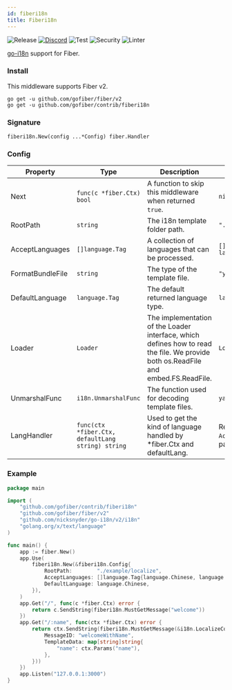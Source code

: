 ```yaml
---
id: fiberi18n
title: Fiberi18n
---
```


![Release](https://img.shields.io/github/v/tag/gofiber/contrib?filter=fiberi18n*)
[![Discord](https://img.shields.io/discord/704680098577514527?style=flat&label=%F0%9F%92%AC%20discord&color=00ACD7)](https://gofiber.io/discord)
![Test](https://github.com/gofiber/contrib/workflows/Tests/badge.svg)
![Security](https://github.com/gofiber/contrib/workflows/Security/badge.svg)
![Linter](https://github.com/gofiber/contrib/workflows/Linter/badge.svg)

[go-i18n](https://github.com/nicksnyder/go-i18n) support for Fiber.

### Install

This middleware supports Fiber v2.

```
go get -u github.com/gofiber/fiber/v2
go get -u github.com/gofiber/contrib/fiberi18n
```

### Signature

```
fiberi18n.New(config ...*Config) fiber.Handler
```

### Config

| Property         | Type                                              | Description                                                  | Default                                                      |
| ---------------- | ------------------------------------------------- | ------------------------------------------------------------ | ------------------------------------------------------------ |
| Next             | `func(c *fiber.Ctx) bool`                         | A function to skip this middleware when returned `true`.     | `nil`                                                        |
| RootPath         | `string`                                          | The i18n template folder path.                               | `"./example/localize"`                                       |
| AcceptLanguages  | `[]language.Tag`                                  | A collection of languages that can be processed.             | `[]language.Tag{language.Chinese, language.English}`         |
| FormatBundleFile | `string`                                          | The type of the template file.                               | `"yaml"`                                                     |
| DefaultLanguage  | `language.Tag`                                    | The default returned language type.                          | `language.English`                                           |
| Loader           | `Loader`                                          | The implementation of the Loader interface, which defines how to read the file. We provide both os.ReadFile and embed.FS.ReadFile. | `LoaderFunc(os.ReadFile)`                                    |
| UnmarshalFunc    | `i18n.UnmarshalFunc`                              | The function used for decoding template files.               | `yaml.Unmarshal`                                             |
| LangHandler      | `func(ctx *fiber.Ctx, defaultLang string) string` | Used to get the kind of language handled by *fiber.Ctx and defaultLang. | Retrieved from the request header `Accept-Language` or query parameter `lang`. |

### Example

```go
package main

import (
	"github.com/gofiber/contrib/fiberi18n"
	"github.com/gofiber/fiber/v2"
	"github.com/nicksnyder/go-i18n/v2/i18n"
	"golang.org/x/text/language"
)

func main() {
	app := fiber.New()
	app.Use(
		fiberi18n.New(&fiberi18n.Config{
			RootPath:        "./example/localize",
			AcceptLanguages: []language.Tag{language.Chinese, language.English},
			DefaultLanguage: language.Chinese,
		}),
	)
	app.Get("/", func(c *fiber.Ctx) error {
		return c.SendString(fiberi18n.MustGetMessage("welcome"))
	})
	app.Get("/:name", func(ctx *fiber.Ctx) error {
		return ctx.SendString(fiberi18n.MustGetMessage(&i18n.LocalizeConfig{
			MessageID: "welcomeWithName",
			TemplateData: map[string]string{
				"name": ctx.Params("name"),
			},
		}))
	})
	app.Listen("127.0.0.1:3000")
}
```

